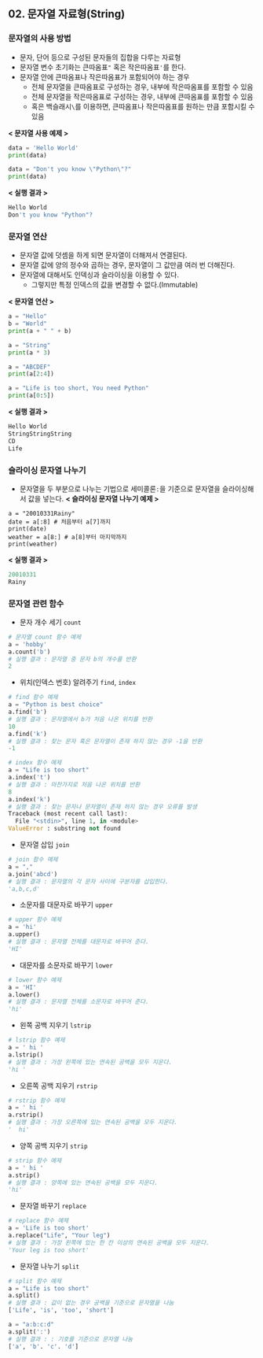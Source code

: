 ## 02. 문자열 자료형(String)

### 문자열의 사용 방법

- 문자, 단어 등으로 구성된 문자들의 집합을 다루는 자료형
- 문자열 변수 초기화는 큰따옴표`"` 혹은 작은따옴표`'`를 한다.
- 문자열 안에 큰따옴표나 작은따옴표가 포함되어야 하는 경우
  - 전체 문자열을 큰따옴표로 구성하는 경우, 내부에 작은따옴표를 포함할 수 있음
  - 전체 문자열을 작은따옴표로 구성하는 경우, 내부에 큰따옴표를 포함할 수 있음
  - 혹은 백슬래시`\`를 이용하면, 큰따옴표나 작은따옴표를 원하는 만큼 포함시킬 수 있음

**< 문자열 사용 예제 >**

```python
data = 'Hello World'
print(data)

data = "Don't you know \"Python\"?"
print(data)
```

**< 실행 결과 >**

```python
Hello World
Don't you know "Python"?
```

### 문자열 연산

- 문자열 값에 덧셈을 하게 되면 문자열이 더해져서 연결된다.
- 문자열 값에 양의 정수와 곱하는 경우, 문자열이 그 값만큼 여러 번 더해진다.
- 문자열에 대해서도 인덱싱과 슬라이싱을 이용할 수 있다.
  - 그렇지만 특정 인덱스의 값을 변경할 수 없다.(Immutable)

**< 문자열 연산 >**

```python
a = "Hello"
b = "World"
print(a + " " + b)

a = "String"
print(a * 3)

a = "ABCDEF"
print(a[2:4])

a = "Life is too short, You need Python"
print(a[0:5])
```

**< 실행 결과 >**

```python
Hello World
StringStringString
CD
Life
```

### 슬라이싱 문자열 나누기

- 문자열을 두 부분으로 나누는 기법으로 세미콜론`:`을 기준으로 문자열을 슬라이싱해서 값을 넣는다.
  **< 슬라이싱 문자열 나누기 예제 >**

```pyhton
a = "20010331Rainy"
date = a[:8] # 처음부터 a[7]까지
print(date)
weather = a[8:] # a[8]부터 마지막까지
print(weather)
```

**< 실행 결과 >**

```python
20010331
Rainy
```

### 문자열 관련 함수

- 문자 개수 세기 `count`

```python
# 문자열 count 함수 예제
a = 'hobby'
a.count('b')
# 실행 결과 : 문자열 중 문자 b의 개수를 반환
2
```

- 위치(인덱스 번호) 알려주기 `find`, `index`

```python
# find 함수 예제
a = "Python is best choice"
a.find('b')
# 실행 결과 : 문자열에서 b가 처음 나온 위치를 반환
10
a.find('k')
# 실행 결과 : 찾는 문자 혹은 문자열이 존재 하지 않는 경우 -1을 반환
-1

# index 함수 예제
a = "Life is too short"
a.index('t')
# 실행 결과 : 마찬가지로 처음 나온 위치를 반환
8
a.index('k')
# 실행 결과 : 찾는 문자나 문자열이 존재 하지 않는 경우 오류를 발생
Traceback (most recent call last):
  File "<stdin>", line 1, in <module>
ValueError : substring not found
```

- 문자열 삽입 `join`

```python
# join 함수 예제
a = ","
a.join('abcd')
# 실행 결과 : 문자열의 각 문자 사이에 구분자를 삽입한다.
'a,b,c,d'
```

- 소문자를 대문자로 바꾸기 `upper`

```python
# upper 함수 예제
a = 'hi'
a.upper()
# 실행 결과 : 문자열 전체를 대문자로 바꾸어 준다.
'HI'
```

- 대문자를 소문자로 바꾸기 `lower`

```python
# lower 함수 예제
a = 'HI'
a.lower()
# 실행 결과 : 문자열 전체를 소문자로 바꾸어 준다.
'hi'
```

- 왼쪽 공백 지우기 `lstrip`

```python
# lstrip 함수 예제
a = ' hi '
a.lstrip()
# 실행 결과 : 가장 왼쪽에 있는 연속된 공백을 모두 지운다.
'hi '
```

- 오른쪽 공백 지우기 `rstrip`

```python
# rstrip 함수 예제
a = ' hi '
a.rstrip()
# 실행 결과 : 가장 오른쪽에 있는 연속된 공백을 모두 지운다.
'  hi'
```

- 양쪽 공백 지우기 `strip`

```python
# strip 함수 예제
a = ' hi '
a.strip()
# 실행 결과 : 양쪽에 있는 연속된 공백을 모두 지운다.
'hi'
```

- 문자열 바꾸기 `replace`

```python
# replace 함수 예제
a = 'Life is too short'
a.replace("Life", "Your leg")
# 실행 결과 : 가장 왼쪽에 있는 한 칸 이상의 연속된 공백을 모두 지운다.
'Your leg is too short'
```

- 문자열 나누기 `split`

```python
# split 함수 예제
a = "Life is too short"
a.split()
# 실행 결과 : 값이 없는 경우 공백을 기준으로 문자열을 나눔
['Life', 'is', 'too', 'short']

a = "a:b:c:d"
a.split(':')
# 실행 결과 : : 기호를 기준으로 문자열 나눔
['a', 'b'. 'c'. 'd']
```
